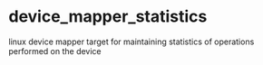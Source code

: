 # device_mapper_statistics
linux device mapper target for maintaining statistics of operations performed on the device
